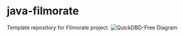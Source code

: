 # java-filmorate
Template repository for Filmorate project.
![QuickDBD-Free Diagram](https://user-images.githubusercontent.com/102370323/203559321-390ad4ab-a72f-4422-82b2-c7dd1d931c8e.png)
